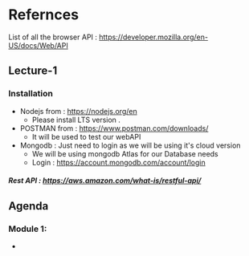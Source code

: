 # Refernces

List of all the browser API : https://developer.mozilla.org/en-US/docs/Web/API

## Lecture-1

### Installation

- Nodejs from : https://nodejs.org/en
  - Please install LTS version .
- POSTMAN from : https://www.postman.com/downloads/
  - It will be used to test our webAPI
- Mongodb : Just need to login as we will be using it's cloud version
  - We will be using mongodb Atlas for our Database needs
  - Login : https://account.mongodb.com/account/login

##### Rest API : https://aws.amazon.com/what-is/restful-api/

## Agenda

### Module 1:

-
